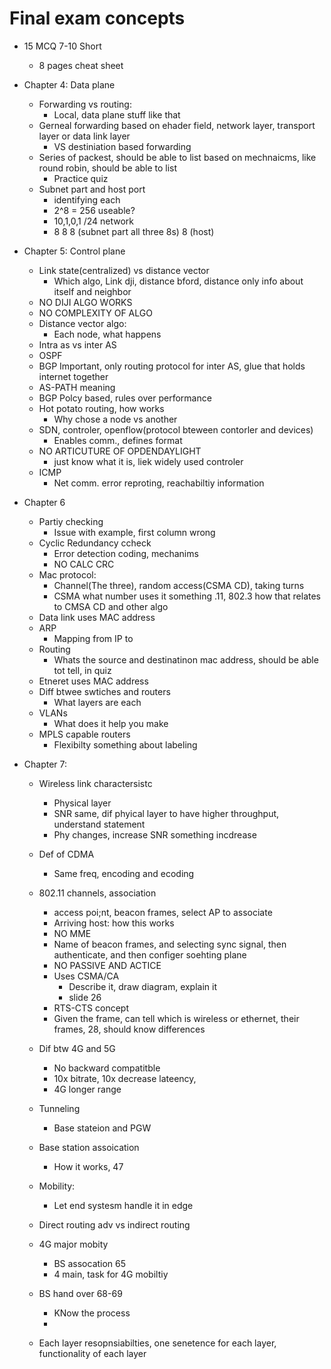 # Final exam concepts
* 15 MCQ 7-10 Short
  * 8 pages cheat sheet
* Chapter 4: Data plane
  * Forwarding vs routing:
    * Local, data plane stuff like that
  * Gerneal forwarding based on ehader field, network layer, transport layer or data link layer
    * VS destiniation based forwarding
  * Series of packest, should be able to list based on mechnaicms, like round robin, should be able to list
    * Practice quiz
  * Subnet part and host port
    * identifying each
    * 2^8 = 256 useable?
    * 10,1,0,1 /24 network
    * 8 8 8 (subnet part all three 8s) 8 (host)

* Chapter 5: Control plane
  * Link state(centralized) vs distance vector
    * Which algo, Link dji, distance bford, distance only info about itself and neighbor
  * NO DIJI ALGO WORKS
  * NO COMPLEXITY OF ALGO
  * Distance vector algo:
    * Each node, what happens
  * Intra as vs inter AS
  * OSPF
  * BGP Important, only routing protocol for inter AS, glue that holds internet together
  * AS-PATH meaning
  * BGP Polcy based, rules over performance
  * Hot potato routing, how works
    * Why chose a node vs another
  * SDN, controler, openflow(protocol bteween contorler and devices)
    * Enables comm., defines format
  * NO ARTICUTURE OF OPDENDAYLIGHT
    * just know what it is, liek widely used controler
  * ICMP
    * Net comm. error reproting, reachabiltiy information

* Chapter 6
  * Partiy checking
    * Issue with example, first column wrong
  * Cyclic Redundancy ccheck
    * Error detection coding, mechanims
    * NO CALC CRC
  * Mac protocol:
    * Channel(The three), random access(CSMA CD), taking turns
    * CSMA what number uses it something .11, 802.3 how that relates to CMSA CD and other algo
  * Data link uses MAC address
  * ARP
    * Mapping from IP to
  * Routing
    * Whats the source and destinatinon mac address, should be able tot tell, in quiz
  * Etneret uses MAC address
  * Diff btwee swtiches and routers
    * What layers are each
  * VLANs
    * What does it help you make
  * MPLS capable routers
    * Flexibilty something about labeling
      
* Chapter 7:
  * Wireless link charactersistc
    * Physical layer
    * SNR same, dif phyical layer to have higher throughput, understand statement
    * Phy changes, increase SNR something incdrease
  * Def of CDMA
    * Same freq, encoding and ecoding
  * 802.11 channels, association
    * access poi;nt, beacon frames, select AP to associate
    * Arriving host: how this works
    * NO MME
    * Name of beacon frames, and selecting sync signal, then authenticate, and then configer soehting plane
    * NO PASSIVE AND ACTICE
    * Uses CSMA/CA
      * Describe it, draw diagram, explain it
      * slide 26
    * RTS-CTS concept
    * Given the frame, can tell which is wireless or ethernet, their frames, 28, should know differences
  * Dif btw 4G and 5G
    * No backward compatitble
    * 10x bitrate, 10x decrease lateency,
    * 4G longer range
  * Tunneling
    * Base stateion and PGW
  * Base station assoication
    * How it works, 47
  * Mobility:
    * Let end systesm handle it in edge
  * Direct routing adv vs indirect routing
  * 4G major mobity
    * BS assocation 65
    * 4 main, task for 4G mobiltiy
  * BS hand over 68-69
    * KNow the process
    * 


   * Each layer resopnsiabilties, one senetence for each layer, functionality of each layer
